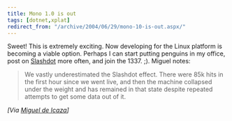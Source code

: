 ```yaml
---
title: Mono 1.0 is out
tags: [dotnet,xplat]
redirect_from: "/archive/2004/06/29/mono-10-is-out.aspx/"
---
```


Sweet! This is extremely exciting. Now developing for the Linux platform
is becoming a viable option. Perhaps I can start putting penguins in my
office, post on [Slashdot](http://www.slashdot.org/) more often, and
join the 1337. ;). Miguel notes:

> We vastly underestimated the Slashdot effect. There were 85k hits in
> the first hour since we went live, and then the machine collapsed
> under the weight and has remained in that state despite repeated
> attempts to get some data out of it.

*[Via [Miguel de Icaza](http://primates.ximian.com/~miguel/all.html#6%2f30%2f2004%201%3a55%3a00%20PM)]*

